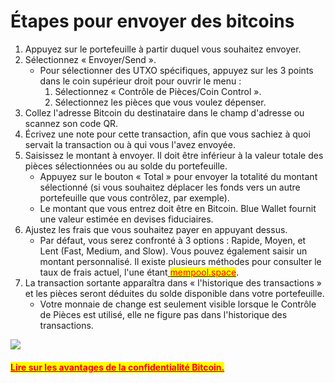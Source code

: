 # Étapes pour envoyer des bitcoins

1. Appuyez sur le portefeuille à partir duquel vous souhaitez envoyer.
2. Sélectionnez « Envoyer/Send ».
   * Pour sélectionner des UTXO spécifiques, appuyez sur les 3 points dans le coin supérieur droit pour ouvrir le menu :
     1. Sélectionnez « Contrôle de Pièces/Coin Control ».
     2. Sélectionnez les pièces que vous voulez dépenser.
3. Collez l'adresse Bitcoin du destinataire dans le champ d'adresse ou scannez son code QR.
4. Écrivez une note pour cette transaction, afin que vous sachiez à quoi servait la transaction ou à qui vous l'avez envoyée.
5. Saisissez le montant à envoyer. Il doit être inférieur à la valeur totale des pièces sélectionnées ou au solde du portefeuille.
   * Appuyez sur le bouton « Total » pour envoyer la totalité du montant sélectionné (si vous souhaitez déplacer les fonds vers un autre portefeuille que vous contrôlez, par exemple).
   * Le montant que vous entrez doit être en Bitcoin. Blue Wallet fournit une valeur estimée en devises fiduciaires.
6. Ajustez les frais que vous souhaitez payer en appuyant dessus.&#x20;
   * Par défaut, vous serez confronté à 3 options : Rapide, Moyen, et Lent (Fast, Medium, and Slow). Vous pouvez également saisir un montant personnalisé. Il existe plusieurs méthodes pour consulter le taux de frais actuel, l'une étant[ ](http://mempool.space)[<mark style="color:red;">mempool.space</mark>](https://mempool.bullbitcoin.com).
7. La transaction sortante apparaîtra dans « l'historique des transactions » et les pièces seront déduites du solde disponible dans votre portefeuille.
   * Votre monnaie de change est seulement visible lorsque le Contrôle de Pièces est utilisé, elle ne figure pas dans l'historique des transactions.

![](<../.gitbook/assets/BW Send.gif>)

#### <mark style="color:red;">****</mark>[<mark style="color:red;">**Lire sur les avantages de la confidentialité Bitcoin.**</mark>](https://medium.com/bull-bitcoin/les-avantages-de-la-confidentialit%C3%A9-527faca8723c)<mark style="color:red;">****</mark>

